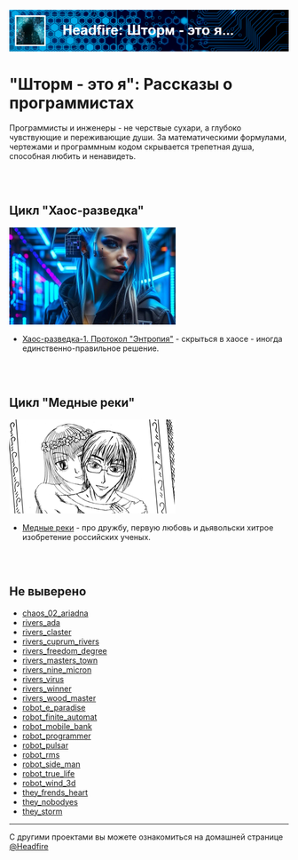 
![Хаос-разведка](assets/header_storm.png)

# "Шторм - это я": Рассказы о программистах

Программисты и инженеры - не черствые сухари, а глубоко чувствующие и переживающие души. За математическими
формулами, чертежами и программным кодом скрывается трепетная душа, способная любить и ненавидеть.

<br>
<br>

## Цикл "Хаос-разведка"

![Хаос-разведка](assets/icon_chaos.png)

- [Хаос-разведка-1. Протокол "Энтропия"](novels/chaos_01_entropia.html) - скрыться в хаосе - иногда единственно-правильное решение.

<br>
<br>

## Цикл "Медные реки"

![Я -- Не робот](assets/icon_notrobot.png)

- [Медные реки](novels/rivers_cuprum_rivers.html) - про дружбу, первую любовь и дьявольски хитрое изобретение 
российских ученых.

<br>
<br>

## Не выверено

- [chaos_02_ariadna](novels/chaos_02_ariadna.html)
- [rivers_ada](novels/rivers_ada.html)
- [rivers_claster](novels/rivers_claster.html)
- [rivers_cuprum_rivers](novels/rivers_cuprum_rivers.html)
- [rivers_freedom_degree](novels/rivers_freedom_degree.html)
- [rivers_masters_town](novels/rivers_masters_town.html)
- [rivers_nine_micron](novels/rivers_nine_micron.html)
- [rivers_virus](novels/rivers_virus.html)
- [rivers_winner](novels/rivers_winner.html)
- [rivers_wood_master](novels/rivers_wood_master.html)
- [robot_e_paradise](novels/robot_e_paradise.html)
- [robot_finite_automat](novels/robot_finite_automat.html)
- [robot_mobile_bank](novels/robot_mobile_bank.html)
- [robot_programmer](novels/robot_programmer.html)
- [robot_pulsar](novels/robot_pulsar.html)
- [robot_rms](novels/robot_rms.html)
- [robot_side_man](novels/robot_side_man.html)
- [robot_true_life](novels/robot_true_life.html)
- [robot_wind_3d](novels/robot_wind_3d.html)
- [they_frends_heart](novels/they_frends_heart.html)
- [they_nobodyes](novels/they_nobodyes.html)
- [they_storm](novels/they_storm.html)

---

C другими проектами вы можете ознакомиться на домашней странице [@Headfire](/home)
